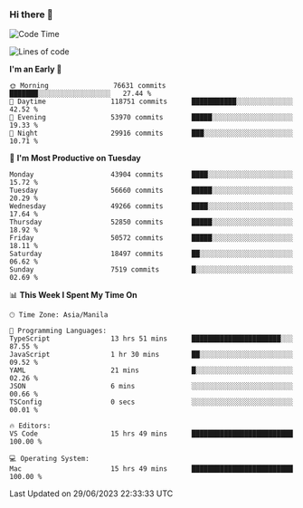 ### Hi there 👋

<!--START_SECTION:waka-->
![Code Time](http://img.shields.io/badge/Code%20Time-4%2C123%20hrs%2039%20mins-blue)

![Lines of code](https://img.shields.io/badge/From%20Hello%20World%20I%27ve%20Written-107.8%20million%20lines%20of%20code-blue)

**I'm an Early 🐤** 

```text
🌞 Morning                76631 commits       ███████░░░░░░░░░░░░░░░░░░   27.44 % 
🌆 Daytime                118751 commits      ███████████░░░░░░░░░░░░░░   42.52 % 
🌃 Evening                53970 commits       █████░░░░░░░░░░░░░░░░░░░░   19.33 % 
🌙 Night                  29916 commits       ███░░░░░░░░░░░░░░░░░░░░░░   10.71 % 
```
📅 **I'm Most Productive on Tuesday** 

```text
Monday                   43904 commits       ████░░░░░░░░░░░░░░░░░░░░░   15.72 % 
Tuesday                  56660 commits       █████░░░░░░░░░░░░░░░░░░░░   20.29 % 
Wednesday                49266 commits       ████░░░░░░░░░░░░░░░░░░░░░   17.64 % 
Thursday                 52850 commits       █████░░░░░░░░░░░░░░░░░░░░   18.92 % 
Friday                   50572 commits       █████░░░░░░░░░░░░░░░░░░░░   18.11 % 
Saturday                 18497 commits       ██░░░░░░░░░░░░░░░░░░░░░░░   06.62 % 
Sunday                   7519 commits        █░░░░░░░░░░░░░░░░░░░░░░░░   02.69 % 
```


📊 **This Week I Spent My Time On** 

```text
🕑︎ Time Zone: Asia/Manila

💬 Programming Languages: 
TypeScript               13 hrs 51 mins      ██████████████████████░░░   87.55 % 
JavaScript               1 hr 30 mins        ██░░░░░░░░░░░░░░░░░░░░░░░   09.52 % 
YAML                     21 mins             █░░░░░░░░░░░░░░░░░░░░░░░░   02.26 % 
JSON                     6 mins              ░░░░░░░░░░░░░░░░░░░░░░░░░   00.66 % 
TSConfig                 0 secs              ░░░░░░░░░░░░░░░░░░░░░░░░░   00.01 % 

🔥 Editors: 
VS Code                  15 hrs 49 mins      █████████████████████████   100.00 % 

💻 Operating System: 
Mac                      15 hrs 49 mins      █████████████████████████   100.00 % 
```


 Last Updated on 29/06/2023 22:33:33 UTC
<!--END_SECTION:waka-->


<!--
**rad182/rad182** is a ✨ _special_ ✨ repository because its `README.md` (this file) appears on your GitHub profile.

Here are some ideas to get you started:

- 🔭 I’m currently working on ...
- 🌱 I’m currently learning ...
- 👯 I’m looking to collaborate on ...
- 🤔 I’m looking for help with ...
- 💬 Ask me about ...
- 📫 How to reach me: ...
- 😄 Pronouns: ...
- ⚡ Fun fact: ...
-->
